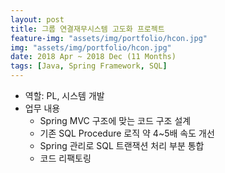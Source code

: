 ```yaml
---
layout: post
title: 그룹 연결재무시스템 고도화 프로젝트
feature-img: "assets/img/portfolio/hcon.jpg"
img: "assets/img/portfolio/hcon.jpg"
date: 2018 Apr ~ 2018 Dec (11 Months)
tags: [Java, Spring Framework, SQL]
---
```


 - 역할: PL, 시스템 개발
 - 업무 내용
   - Spring MVC 구조에 맞는 코드 구조 설계
   - 기존 SQL Procedure 로직 약 4~5배 속도 개선
   - Spring 관리로 SQL 트랜잭션 처리 부분 통합
   - 코드 리팩토링